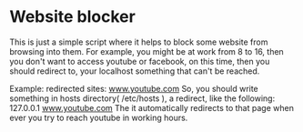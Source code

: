 # Website blocker
This is just a simple script where it helps to block some website from browsing into them. For example, you might be at work
from 8 to 16, then you don't want to access youtube or facebook, on this time, then you should redirect to, your localhost
something that can't be reached.

Example:
redirected sites: www.youtube.com
So, you should write something in hosts directory( /etc/hosts ), a redirect, like the following:
127.0.0.1   www.youtube.com
The it automatically redirects to that page when ever you try to reach youtube in working hours.
